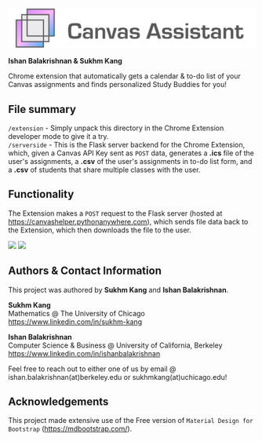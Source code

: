 <img src="https://github.com/SukhmKang/canvas-assistant/blob/main/Screenshots/CanvasAssistantNavbar.png" width="600">

**Ishan Balakrishnan & Sukhm Kang**

Chrome extension that automatically gets a calendar &amp; to-do list of your Canvas assignments and finds personalized Study Buddies for you!

## File summary

```/extension``` - Simply unpack this directory in the Chrome Extension developer mode to give it a try. \
```/serverside``` - This is the Flask server backend for the Chrome Extension, which, given a Canvas API Key sent as ```POST``` data, generates a **.ics** file of the user's assignments, a **.csv** of the user's assignments in to-do list form, and a **.csv** of students that share multiple classes with the user. 

## Functionality

The Extension makes a ```POST``` request to the Flask server (hosted at https://canvashelper.pythonanywhere.com), which sends file data back to the Extension, which then downloads the file to the user.

<img src="https://github.com/SukhmKang/canvas-assistant/blob/main/Screenshots/ezgif.com-gif-maker%20(4).gif" width="600">

<img src="https://github.com/SukhmKang/canvas-assistant/blob/main/Screenshots/Screen%20Shot%202022-03-21%20at%202.53.09%20PM.png" width="600">

## Authors & Contact Information

This project was authored by **Sukhm Kang** and **Ishan Balakrishnan**.

**Sukhm Kang**\
Mathematics @ The University of Chicago\
https://www.linkedin.com/in/sukhm-kang


**Ishan Balakrishnan**\
Computer Science & Business @ University of California, Berkeley\
https://www.linkedin.com/in/ishanbalakrishnan

Feel free to reach out to either one of us by email @ ishan.balakrishnan(at)berkeley.edu or sukhmkang(at)uchicago.edu! 

## Acknowledgements

This project made extensive use of the Free version of ```Material Design for Bootstrap``` (https://mdbootstrap.com/).
